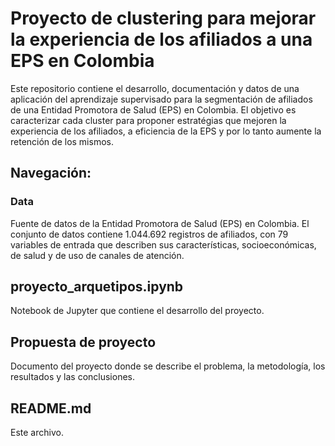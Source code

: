 # Proyecto de clustering para mejorar la experiencia de los afiliados a una EPS en Colombia

Este repositorio contiene el desarrollo, documentación y datos de una aplicación del aprendizaje supervisado para la segmentación de afiliados de una Entidad Promotora de Salud (EPS) en Colombia. El objetivo es caracterizar cada cluster para proponer estratégias que mejoren la experiencia de los afiliados, a eficiencia de la EPS y por lo tanto aumente la retención de los mismos.


## Navegación:

### Data

Fuente de datos de la Entidad Promotora de Salud (EPS) en Colombia. El conjunto de datos contiene 1.044.692 registros de afiliados, con 79 variables de entrada que describen sus características, socioeconómicas, de salud y de uso de canales de atención.

## proyecto_arquetipos.ipynb

Notebook de Jupyter que contiene el desarrollo del proyecto.

## Propuesta de proyecto

Documento del proyecto donde se describe el problema, la metodología, los resultados y las conclusiones.

## README.md

Este archivo.
